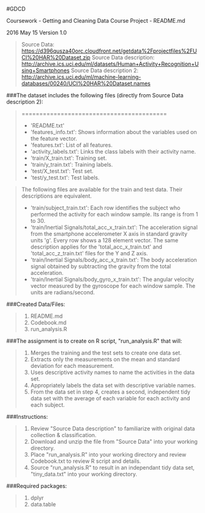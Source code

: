 #GDCD

Coursework - Getting and Cleaning Data Course Project - README.md

2016 May 15  Version 1.0 

>Source Data: https://d396qusza40orc.cloudfront.net/getdata%2Fprojectfiles%2FUCI%20HAR%20Dataset.zip
>Source Data description: http://archive.ics.uci.edu/ml/datasets/Human+Activity+Recognition+Using+Smartphones
>Source Data description 2: http://archive.ics.uci.edu/ml/machine-learning-databases/00240/UCI%20HAR%20Dataset.names

###The dataset includes the following files (directly from Source Data description 2):
>=========================================
>- 'README.txt'
>- 'features_info.txt': Shows information about the variables used on the feature vector.
>- 'features.txt': List of all features.
>- 'activity_labels.txt': Links the class labels with their activity name.
>- 'train/X_train.txt': Training set.
>- 'train/y_train.txt': Training labels.
>- 'test/X_test.txt': Test set.
>- 'test/y_test.txt': Test labels.

>The following files are available for the train and test data. Their descriptions are equivalent. 
>- 'train/subject_train.txt': Each row identifies the subject who performed the activity for each window sample. Its range is from 1 to 30. 
>- 'train/Inertial Signals/total_acc_x_train.txt': The acceleration signal from the smartphone accelerometer X axis in standard gravity units 'g'. Every row shows a 128 element vector. The same description applies for the 'total_acc_x_train.txt' and 'total_acc_z_train.txt' files for the Y and Z axis. 
>- 'train/Inertial Signals/body_acc_x_train.txt': The body acceleration signal obtained by subtracting the gravity from the total acceleration. 
>- 'train/Inertial Signals/body_gyro_x_train.txt': The angular velocity vector measured by the gyroscope for each window sample. The units are radians/second. 


###Created Data/Files:
>1. README.md
>2. Codebook.md
>3. run_analysis.R

###The assignment is to create on R script, "run_analysis.R" that will:
>1. Merges the training and the test sets to create one data set.
>2. Extracts only the measurements on the mean and standard deviation for each measurement.
>3. Uses descriptive activity names to name the activities in the data set.
>4. Appropriately labels the data set with descriptive variable names.
>5. From the data set in step 4, creates a second, independent tidy data set with the average of each variable for each activity and each subject.

###Instructions:
>1. Review "Source Data description" to familiarize with original data collection & classification.
>2. Download and unzip the file from "Source Data" into your working directory.
>3. Place "run_analysis.R" into your working directory and review Codebook.txt to review R script and details.
>4. Source "run_analysis.R" to result in an independant tidy data set, "tiny_data.txt" into your working directory.

###Required packages:
>1. dplyr
>2. data.table
